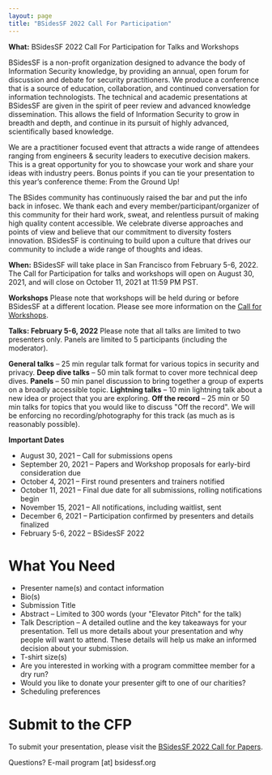 ```yaml
---
layout: page
title: "BSidesSF 2022 Call For Participation"
---
```


**What:** BSidesSF 2022 Call For Participation for Talks and Workshops

BSidesSF is a non-profit organization designed to advance the body of Information Security knowledge, by providing an annual, open forum for discussion and debate for security practitioners. We produce a conference that is a source of education, collaboration, and continued conversation for information technologists. The technical and academic presentations at BSidesSF are given in the spirit of peer review and advanced knowledge dissemination. This allows the field of Information Security to grow in breadth and depth, and continue in its pursuit of highly advanced, scientifically based knowledge.

We are a practitioner focused event that attracts a wide range of attendees ranging from engineers & security leaders to executive decision makers. This is a great opportunity for you to showcase your work and share your ideas with industry peers. Bonus points if you can tie your presentation to this year’s conference theme: From the Ground Up!

The BSides community has continuously raised the bar and put the info back in infosec. We thank each and every member/participant/organizer of this community for their hard work, sweat, and relentless pursuit of making high quality content accessible. We celebrate diverse approaches and points of view and believe that our commitment to diversity fosters innovation. BSidesSF is continuing to build upon a culture that drives our community to include a wide range of thoughts and ideas.

**When:** BSidesSF will take place in San Francisco from February 5-6, 2022. The Call for Participation for talks and workshops will open on August 30, 2021, and will close on October 11, 2021 at 11:59 PM PST.

**Workshops**
Please note that workshops will be held during or before BSidesSF at a different location. Please see more information on the [Call for Workshops](/cfw.html).

**Talks: February 5-6, 2022**
Please note that all talks are limited to two presenters only. Panels are limited to 5 participants (including the moderator).

**General talks** – 25 min regular talk format for various topics in security and privacy.
**Deep dive talks** – 50 min talk format to cover more technical deep dives.
**Panels** – 50 min panel discussion to bring together a group of experts on a broadly accessible topic.
**Lightning talks** – 10 min lightning talk about a new idea or project that you are exploring.
**Off the record** – 25 min or 50 min talks for topics that you would like to discuss "Off the record". We will be enforcing no recording/photography for this track (as much as is reasonably possible).

**Important Dates**
- August 30, 2021 – Call for submissions opens
- September 20, 2021 – Papers and Workshop proposals for early-bird consideration due
- October 4, 2021 – First round presenters and trainers notified
- October 11, 2021 – Final due date for all submissions, rolling notifications begin
- November 15, 2021 – All notifications, including waitlist, sent
- December 6, 2021 – Participation confirmed by presenters and details finalized
- February 5-6, 2022 – BSidesSF 2022

# What You Need
- Presenter name(s) and contact information
- Bio(s)
- Submission Title
- Abstract – Limited to 300 words (your "Elevator Pitch" for the talk)
- Talk Description – A detailed outline and the key takeaways for your presentation. Tell us more details about your presentation and why people will want to attend. These details will help us make an informed decision about your submission.
- T-shirt size(s)
- Are you interested in working with a program committee member for a dry run?
- Would you like to donate your presenter gift to one of our charities?
- Scheduling preferences

# Submit to the CFP
To submit your presentation, please visit the [BSidesSF 2022 Call for Papers](https://www.papercall.io/bsidessf-2022).

Questions? E-mail program [at] bsidessf.org

